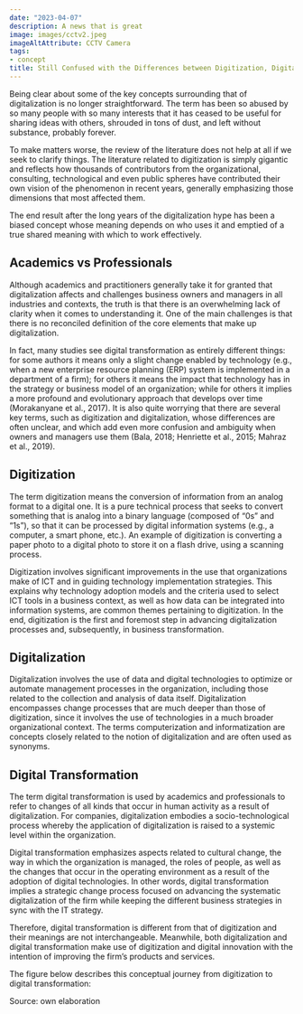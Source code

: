 ```yaml
---
date: "2023-04-07"
description: A news that is great
image: images/cctv2.jpeg
imageAltAttribute: CCTV Camera
tags:
- concept
title: Still Confused with the Differences between Digitization, Digitalization and Digital Transformation? 
---
```


Being clear about some of the key concepts surrounding that of digitalization is no longer straightforward. The term has been so abused by so many people with so many interests that it has ceased to be useful for sharing ideas with others, shrouded in tons of dust, and left without substance, probably forever.

To make matters worse, the review of the literature does not help at all if we seek to clarify things. The literature related to digitization is simply gigantic and reflects how thousands of contributors from the organizational, consulting, technological and even public spheres have contributed their own vision of the phenomenon in recent years, generally emphasizing those dimensions that most affected them. 

The end result after the long years of the digitalization hype has been a biased concept whose meaning depends on who uses it and emptied of a true shared meaning with which to work effectively. 

## Academics vs Professionals  
Although academics and practitioners generally take it for granted that digitalization affects and challenges business owners and managers in all industries and contexts, the truth is that there is an overwhelming lack of clarity when it comes to understanding it. One of the main challenges is that there is no reconciled definition of the core elements that make up digitalization.

In fact, many studies see digital transformation as entirely different things: for some authors it means only a slight change enabled by technology (e.g., when a new enterprise resource planning (ERP) system is implemented in a department of a firm); for others it means the impact that technology has in the strategy or business model of an organization; while for others it implies a more profound and evolutionary approach that develops over time (Morakanyane et al., 2017).
It is also quite worrying that there are several key terms, such as digitization and digitalization, whose differences are often unclear, and which add even more confusion and ambiguity when owners and managers use them (Bala, 2018; Henriette et al., 2015; Mahraz et al., 2019).  

## Digitization
The term digitization means the conversion of information from an analog format to a digital one. It is a pure technical process that seeks to convert something that is analog into a binary language (composed of “0s” and “1s”), so that it can be processed by digital information systems (e.g., a computer, a smart phone, etc.). An example of digitization is converting a paper photo to a digital photo to store it on a flash drive, using a scanning process. 

Digitization involves significant improvements in the use that organizations make of ICT and in guiding technology implementation strategies. This explains why technology adoption models and the criteria used to select ICT tools in a business context, as well as how data can be integrated into information systems, are common themes pertaining to digitization. In the end, digitization is the first and foremost step in advancing digitalization processes and, subsequently, in business transformation.

## Digitalization
Digitalization involves the use of data and digital technologies to optimize or automate management processes in the organization, including those related to the collection and analysis of data itself. Digitalization encompasses change processes that are much deeper than those of digitization, since it involves the use of technologies in a much broader organizational context. The terms computerization and informatization are concepts closely related to the notion of digitalization and are often used as synonyms.

## Digital Transformation
The term digital transformation is used by academics and professionals to refer to changes of all kinds that occur in human activity as a result of digitalization. For companies, digitalization embodies a socio-technological process whereby the application of digitalization is raised to a systemic level within the organization.

Digital transformation emphasizes aspects related to cultural change, the way in which the organization is managed, the roles of people, as well as the changes that occur in the operating environment as a result of the adoption of digital technologies. In other words, digital transformation implies a strategic change process focused on advancing the systematic digitalization of the firm while keeping the different business strategies in sync with the IT strategy. 

Therefore, digital transformation is different from that of digitization and their meanings are not interchangeable. Meanwhile, both digitalization and digital transformation make use of digitization and digital innovation with the intention of improving the firm’s products and services. 

The figure below describes this conceptual journey from digitization to digital transformation:


Source: own elaboration